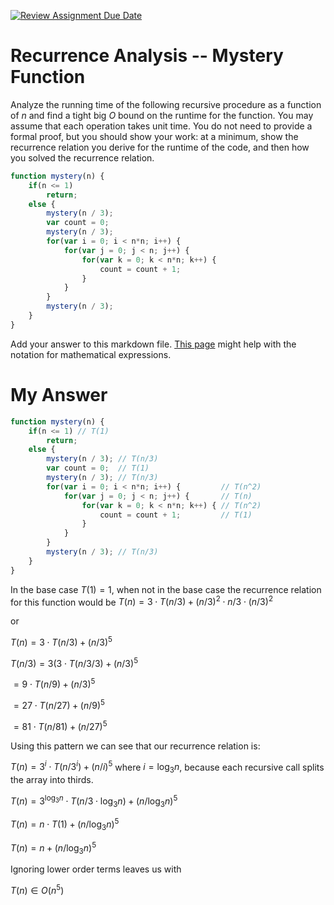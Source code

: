 [![Review Assignment Due Date](https://classroom.github.com/assets/deadline-readme-button-24ddc0f5d75046c5622901739e7c5dd533143b0c8e959d652212380cedb1ea36.svg)](https://classroom.github.com/a/OlW38W4k)
# Recurrence Analysis -- Mystery Function

Analyze the running time of the following recursive procedure as a function of
$n$ and find a tight big $O$ bound on the runtime for the function. You may
assume that each operation takes unit time. You do not need to provide a formal
proof, but you should show your work: at a minimum, show the recurrence relation
you derive for the runtime of the code, and then how you solved the recurrence
relation.

```javascript
function mystery(n) {
    if(n <= 1)
        return;
    else {
        mystery(n / 3);
        var count = 0;
        mystery(n / 3);
        for(var i = 0; i < n*n; i++) {
            for(var j = 0; j < n; j++) {
                for(var k = 0; k < n*n; k++) {
                    count = count + 1;
                }
            }
        }
        mystery(n / 3);
    }
}
```

Add your answer to this markdown file. [This
page](https://docs.github.com/en/get-started/writing-on-github/working-with-advanced-formatting/writing-mathematical-expressions)
might help with the notation for mathematical expressions.

# My Answer

```javascript
function mystery(n) {
    if(n <= 1) // T(1)
        return;
    else {
        mystery(n / 3); // T(n/3)
        var count = 0;  // T(1)
        mystery(n / 3); // T(n/3)
        for(var i = 0; i < n*n; i++) {         // T(n^2)
            for(var j = 0; j < n; j++) {       // T(n)
                for(var k = 0; k < n*n; k++) { // T(n^2)
                    count = count + 1;         // T(1)
                }
            }
        }
        mystery(n / 3); // T(n/3)
    }
}
```
In the base case $T(1) = 1$, when not in the base case the recurrence relation for this function would be $T(n) = 3 \cdot T(n/3) + (n/3)^2 \cdot n/3 \cdot (n/3)^2$ 

or

$T(n) = 3 \cdot T(n/3) + (n/3)^{5}$

$T(n/3) = 3(3 \cdot T(n/3/3) + (n/3)^{5}$

$= 9 \cdot T(n/9) + (n/3)^{5}$

$= 27 \cdot T(n/27) + (n/9)^{5}$

$= 81 \cdot T(n/81) + (n/27)^{5}$

Using this pattern we can see that our recurrence relation is:

$T(n) = 3^i \cdot T(n/3^i) + (n/i)^{5}$ where $i = \log_{3}n$, because each recursive call splits the array into thirds.

$T(n) = 3^{\log_{3}n} \cdot T(n/3 \cdot \log_{3}n) + (n/ \log_{3}n)^{5}$

$T(n) = n \cdot T(1) + (n/ \log_{3}n)^{5}$

$T(n) = n + (n / \log_{3}n)^{5}$

Ignoring lower order terms leaves us with 

$T(n) \in O(n^5)$

